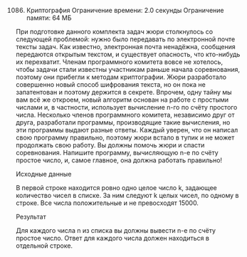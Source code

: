 1086. Криптография
Ограничение времени: 2.0 секунды
Ограничение памяти: 64 МБ

При подготовке данного комплекта задач жюри столкнулось со следующей проблемой: нужно было передавать по электронной почте тексты задач. Как известно, электронная почта ненадёжна, сообщения передаются открытым текстом, и существует опасность, что кто-нибудь их перехватит. Членам программного комитета вовсе не хотелось, чтобы задачи стали известны участникам раньше начала соревнования, поэтому они прибегли к методам криптографии. Жюри разработало совершенно новый способ шифрования текста, но он пока не запатентован и поэтому держится в секрете. Впрочем, одну тайну мы вам всё же откроем, новый алгоритм основан на работе с простыми числами и, в частности, использует вычисление n-го по счёту простого числа.
Несколько членов программного комитета, независимо друг от друга, разработали программы, производящие такие вычисления, но эти программы выдают разные ответы. Каждый уверен, что он написал свою программу правильно, поэтому жюри встало в тупик и не может продолжать свою работу.
Вы должны помочь жюри и спасти соревнования. Напишите программу, вычисляющую n-е по счёту простое число, и, самое главное, она должна работать правильно!

Исходные данные

В первой строке находится ровно одно целое число k, задающее количество чисел в списке. За ним следуют k целых чисел, по одному в строке. Все числа положительные и не превосходят 15000.

Результат

Для каждого числа n из списка вы должны вывести n-е по счёту простое число. Ответ для каждого числа должен находиться в отдельной строке.
